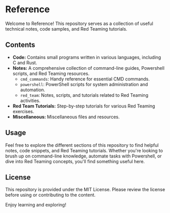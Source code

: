 ﻿# Reference

Welcome to Reference! This repository serves as a collection of useful technical notes, code samples, and Red Teaming tutorials.

## Contents

- **Code:** Contains small programs written in various languages, including C and Rust.
- **Notes:** A comprehensive collection of command-line guides, Powershell scripts, and Red Teaming resources.
  - `cmd_commands`: Handy reference for essential CMD commands.
  - `powershell`: PowerShell scripts for system administration and automation.
  - `red_team`: Notes, scripts, and tutorials related to Red Teaming activities.
- **Red Team Tutorials:** Step-by-step tutorials for various Red Teaming exercises.
- **Miscellaneous:** Miscellaneous files and resources.

## Usage

Feel free to explore the different sections of this repository to find helpful notes, code snippets, and Red Teaming tutorials. Whether you're looking to brush up on command-line knowledge, automate tasks with Powershell, or dive into Red Teaming concepts, you'll find something useful here.

## License

This repository is provided under the MIT License. Please review the license before using or contributing to the content.

Enjoy learning and exploring!
